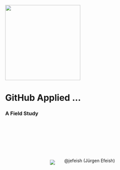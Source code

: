 <br><br><br>
<img width="240px" src="images/octo-white.png">

# GitHub Applied ...

### A Field Study

<br><br><br><br><br><br>

<div style="display: flex; align-items: center; justify-content: center">

<div><img src="images/jefeish.png" /></div>
<div style="padding:0px 10px 10px 30px">@jefeish (Jürgen Efeish)</div>

</div>
